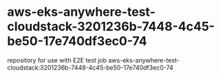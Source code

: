 # aws-eks-anywhere-test-cloudstack-3201236b-7448-4c45-be50-17e740df3ec0-74
repository for use with E2E test job aws-eks-anywhere-test-cloudstack:3201236b-7448-4c45-be50-17e740df3ec0-74
